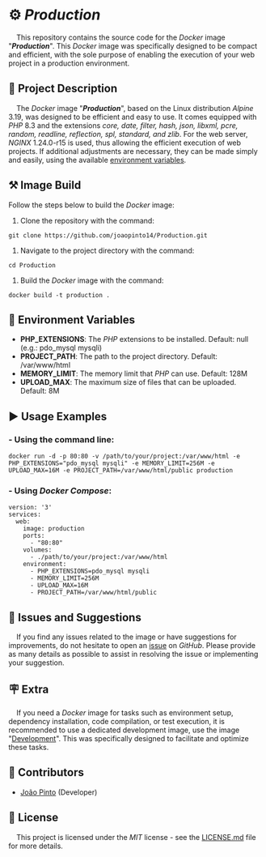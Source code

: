 # ⚙️ *Production*

&nbsp;&nbsp;&nbsp;&nbsp;This repository contains the source code for the *Docker* image "***Production***". This *Docker* image 
was specifically designed to be compact and efficient, with the sole purpose of enabling the execution of your web project
in a production environment.

## 📖 **Project Description**

&nbsp;&nbsp;&nbsp;&nbsp;The *Docker* image "***Production***", based on the Linux distribution *Alpine* 3.19, was designed to be efficient and easy
to use. It comes equipped with *PHP* 8.3 and the extensions *core, date, filter, hash, json, libxml, pcre, random, readline,
reflection, spl, standard, and zlib*. For the web server, *NGINX* 1.24.0-r15 is used, thus allowing the efficient execution
of web projects. If additional adjustments are necessary, they can be made simply and easily, using the available 
[environment variables](#-environment-variables).

## ⚒️ **Image Build**

Follow the steps below to build the *Docker* image:

1. Clone the repository with the command:

```
git clone https://github.com/joaopinto14/Production.git
```

1. Navigate to the project directory with the command:

```
cd Production
```

1. Build the *Docker* image with the command:

```
docker build -t production .
```

## 📑 Environment Variables

- **PHP_EXTENSIONS**: The *PHP* extensions to be installed. Default: null (e.g.: pdo_mysql mysqli)
- **PROJECT_PATH**: The path to the project directory. Default: /var/www/html
- **MEMORY_LIMIT**: The memory limit that *PHP* can use. Default: 128M
- **UPLOAD_MAX**: The maximum size of files that can be uploaded. Default: 8M

## ▶️ **Usage Examples**

### - Using the command line:
```
docker run -d -p 80:80 -v /path/to/your/project:/var/www/html -e PHP_EXTENSIONS="pdo_mysql mysqli" -e MEMORY_LIMIT=256M -e UPLOAD_MAX=16M -e PROJECT_PATH=/var/www/html/public production
```
### - Using *Docker Compose*:
```
version: '3'
services:
  web:
    image: production
    ports:
      - "80:80"
    volumes:
      - ./path/to/your/project:/var/www/html
    environment:
      - PHP_EXTENSIONS=pdo_mysql mysqli
      - MEMORY_LIMIT=256M
      - UPLOAD_MAX=16M
      - PROJECT_PATH=/var/www/html/public
```

## 📝 Issues and Suggestions

&nbsp;&nbsp;&nbsp;&nbsp;If you find any issues related to the image or have suggestions for improvements, do not hesitate to open an
[issue](https://github.com/joaopinto14/Production/issues/new/choose) on *GitHub*. Please provide as many
details as possible to assist in resolving the issue or implementing your suggestion.

## 🪧 **Extra**

&nbsp;&nbsp;&nbsp;&nbsp;If you need a *Docker* image for tasks such as environment setup, dependency installation, code 
compilation, or test execution, it is recommended to use a dedicated development image, use the image 
"[Development](https://github.com/joaopinto14/Development)". This was specifically designed to facilitate and optimize these tasks.

## 👥 Contributors

- [João Pinto](https://github.com/joaopinto14) (Developer)

## 🧾️ License

&nbsp;&nbsp;&nbsp;&nbsp;This project is licensed under the *MIT* license - see the [LICENSE.md](LICENSE.md) file for more details.
